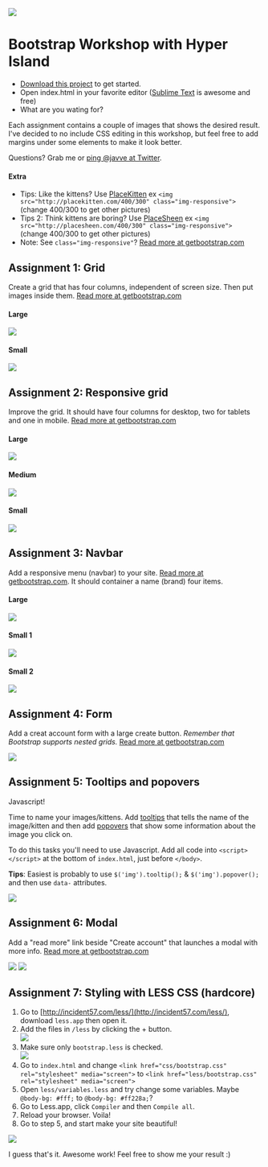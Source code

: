![](images/0.jpg?raw=true)

# Bootstrap Workshop with Hyper Island

- [Download this project](https://github.com/javve/bootstrap-workshop/archive/master.zip) to get started.
- Open index.html in your favorite editor ([Sublime Text](http://www.sublimetext.com/) is awesome and free)
- What are you wating for?

Each assignment contains a couple of images that shows the desired result. I've decided to no include CSS editing in this workshop, but feel free to add margins under some elements to make it look better.

Questions? Grab me or [ping @javve at Twitter](https://twitter.com/javve).

#### Extra

* Tips: Like the kittens? Use [PlaceKitten](http://placekitten.com/) ex  `<img src="http://placekitten.com/400/300" class="img-responsive">` (change 400/300 to get other pictures)
* Tips 2: Think kittens are boring? Use [PlaceSheen](http://placesheen.com/) ex  `<img src="http://placesheen.com/400/300" class="img-responsive">` (change 400/300 to get other pictures)
* Note: See `class="img-responsive"`? [Read more at getbootstrap.com](http://getbootstrap.com/css/#overview-responsive-images)

## Assignment 1: Grid

Create a grid that has four columns, independent of screen size. Then put images inside them. [Read more at getbootstrap.com](http://getbootstrap.com/css/#grid)

#### Large
![](images/1-1.png?raw=true)

#### Small
![](images/1-2.png?raw=true)


## Assignment 2: Responsive grid

Improve the grid. It should have four columns for desktop, two for tablets and one in mobile. [Read more at getbootstrap.com](http://getbootstrap.com/css/#grid)

#### Large
![](images/2-1.png?raw=true)

#### Medium
![](images/2-2.png?raw=true)

#### Small
![](images/2-3.png?raw=true)



## Assignment 3: Navbar

Add a responsive menu (navbar) to your site. [Read more at getbootstrap.com](http://getbootstrap.com/components/#navbar). It should container a name (brand)
four items.

#### Large
![](images/3-1.png?raw=true)

#### Small 1
![](images/3-2.png?raw=true)

#### Small 2
![](images/3-3.png?raw=true)



## Assignment 4: Form

Add a creat account form with a large create button. _Remember that Bootstrap supports nested grids._ [Read more at getbootstrap.com](http://getbootstrap.com/css/#forms)

![](images/4-1.png?raw=true)


## Assignment 5: Tooltips and popovers

Javascript!

Time to name your images/kittens. Add [tooltips](http://getbootstrap.com/javascript/#tooltips) that tells the name of the image/kitten
and then add [popovers](http://getbootstrap.com/javascript/#popovers) that show some information about the image you click on.

To do this tasks you'll need to use Javascript. Add all code into `<script></script>` at the bottom of `index.html`, just before `</body>`.

__Tips__: Easiest is probably to use `$('img').tooltip();` & `$('img').popover();` and then use `data-` attributes.

![](images/5-1.png?raw=true)


## Assignment 6: Modal

Add a "read more" link beside "Create account" that launches a modal with more info. [Read more at getbootstrap.com](http://getbootstrap.com/javascript/#modals)

![](images/6-1.png?raw=true)
![](images/6-2.png?raw=true)


## Assignment 7: Styling with LESS CSS (hardcore)

1. Go to [http://incident57.com/less/](http://incident57.com/less/), download `less.app` then open it.
2. Add the files in `/less` by clicking the + button.  
    ![](images/7-1.png?raw=true)
3. Make sure only `bootstrap.less` is checked.  
    ![](images/7-2.png?raw=true)
4. Go to `index.html` and change `<link href="css/bootstrap.css" rel="stylesheet" media="screen">` to `<link href="less/bootstrap.css" rel="stylesheet" media="screen">`
5. Open `less/variables.less` and try change some variables. Maybe `@body-bg: #fff;` to `@body-bg: #ff228a;`?
6. Go to Less.app, click `Compiler` and then `Compile all`.
7. Reload your browser. Voila!
8. Go to step 5, and start make your site beautiful!

![](images/7-3.png?raw=true)

I guess that's it. Awesome work! Feel free to show me your result :)